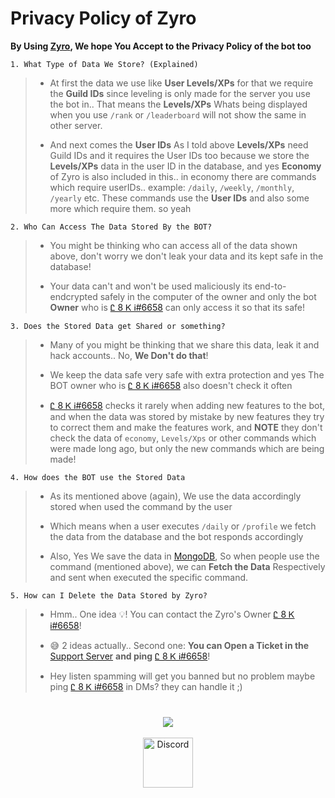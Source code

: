 # Privacy Policy of Zyro

**By Using [Zyro](https://discord.com/api/oauth2/authorize?client_id=877815459624411147&permissions=1102468931703&scope=bot%20applications.commands), We hope You Accept to the Privacy Policy of the bot too**

```
1. What Type of Data We Store? (Explained)
```
> - At first the data we use like **User Levels/XPs** for that we require the **Guild IDs** since leveling is only made for the server you use the bot in.. That means the **Levels/XPs** Whats being displayed when you use `/rank` or `/leaderboard` will not show the same in other server. 
>
> - And next comes the **User IDs** As I told above **Levels/XPs** need Guild IDs and it requires the User IDs too because we store the **Levels/XPs** data in the user ID in the database, and yes **Economy** of Zyro is also included in this.. in economy there are commands which require userIDs.. example: `/daily`, `/weekly`, `/monthly`, `/yearly` etc. These commands use the **User IDs** and also some more which require them. so yeah 
```
2. Who Can Access The Data Stored By the BOT?
```
> - You might be thinking who can access all of the data shown above, don't worry we don't leak your data and its kept safe in the database!
> 
> - Your data can't and won't be used maliciously its end-to-endcrypted safely in the computer of the owner and only the bot **Owner** who is [Ꮭ 8 Ꮶ Ꭵ#6658](https://discord.com/users/872442836166017064) can only access it so that its safe!
```
3. Does the Stored Data get Shared or something?
```
> - Many of you might be thinking that we share this data, leak it and hack accounts.. No, **We Don't do that**!
> 
> - We keep the data safe very safe with extra protection and yes The BOT owner who is [Ꮭ 8 Ꮶ Ꭵ#6658](https://discord.com/users/872442836166017064) also doesn't check it often
> 
> - [Ꮭ 8 Ꮶ Ꭵ#6658](https://discord.com/users/872442836166017064) checks it rarely when adding new features to the bot, and when the data was stored by mistake by new features they try to correct them and make the features work, and **NOTE** they don't check the data of `economy`, `Levels/Xps` or other commands which were made long ago, but only the new commands which are being made!
```
4. How does the BOT use the Stored Data
```
> - As its mentioned above (again), We use the data accordingly stored when used the command by the user
> 
> - Which means when a user executes `/daily` or `/profile` we fetch the data from the database and the bot responds accordingly
> 
> - Also, Yes We save the data in [MongoDB](https://www.mongodb.com/), So when people use the command (mentioned above), we can **Fetch the Data** Respectively and sent when executed the specific command.
```
5. How can I Delete the Data Stored by Zyro?
```
> - Hmm.. One idea 💡! You can contact the Zyro's Owner [Ꮭ 8 Ꮶ Ꭵ#6658](https://discord.com/users/872442836166017064)!
> 
> - 😅 2 ideas actually.. Second one: **You can Open a Ticket in the** [Support Server](https://discord.gg/Pc96dVS6tS) **and ping** [Ꮭ 8 Ꮶ Ꭵ#6658](https://discord.com/users/872442836166017064)!
> 
> - Hey listen spamming will get you banned but no problem maybe ping [Ꮭ 8 Ꮶ Ꭵ#6658](https://discord.com/users/872442836166017064) in DMs? they can handle it ;)

#

<div align="center">
<a href="https://discord.com/invite/Pc96dVS6tS"><img src="https://invidget.switchblade.xyz/Pc96dVS6tS"/></a>
<br></br>

<a href="https://discord.com/invite/Pc96dVS6tS">
    <img src="https://cdn.discordapp.com/attachments/888334611313201153/963420722955423754/unknown.png" alt="Discord" width="80"/>
  </a>
  </div>
